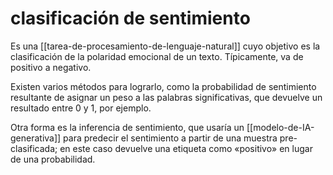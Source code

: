 # clasificación de sentimiento
Es una [[tarea-de-procesamiento-de-lenguaje-natural]] cuyo objetivo es la clasificación de la polaridad emocional de un texto. Típicamente, va de positivo a negativo.

Existen varios métodos para lograrlo, como la probabilidad de sentimiento resultante de asignar un peso a las palabras significativas, que devuelve un resultado entre 0 y 1, por ejemplo.

Otra forma es la inferencia de sentimiento, que usaría un [[modelo-de-IA-generativa]] para predecir el sentimiento a partir de una muestra pre-clasificada; en este caso devuelve una etiqueta como «positivo» en lugar de una probabilidad.
